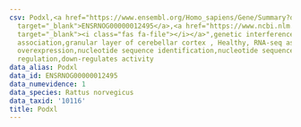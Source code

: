 ```yaml
---
csv: Podxl,<a href="https://www.ensembl.org/Homo_sapiens/Gene/Summary?db=core;g=ENSRNOG00000012495"
  target="_blank">ENSRNOG00000012495</a>,<a href="https://www.ncbi.nlm.nih.gov/pubmed/30467350"
  target="_blank"><i class="fas fa-file"></i></a>",genetic interference,functional
  association,granular layer of cerebellar cortex , Healthy, RNA-seq assay, hsf-1
  overexpression,nucleotide sequence identification,nucleotide sequence identification,transcriptional
  regulation,down-regulates activity
data_alias: Podxl
data_id: ENSRNOG00000012495
data_numevidence: 1
data_species: Rattus norvegicus
data_taxid: '10116'
title: Podxl
---
```


